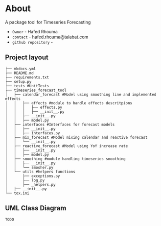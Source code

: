 # About

A package tool for Timeseries Forecasting


* `Owner` - Hafed Rhouma
* `contact` - hafed.rhouma@talabat.com
* `github repository` - 

## Project layout

    ├── mkdocs.yml
    ├── README.md
    ├── requirements.txt
    ├── setup.py
    ├── tests #UnitTests
    ├── timeseries_forecast_tool
    │   ├── calendar_forecast #Model using smoothing line and implemented effects
    │   │   ├── effects #module to handle effects descritpions
    │   │   │   ├── effects.py
    │   │   │   ├── __init__.py
    │   │   ├── __init__.py
    │   │   ├── model.py
    │   ├── interfaces #Interfaces for forecast models
    │   │   ├── __init__.py
    │   │   ├── interfaces.py
    │   ├── mix_forecast #Model mixing calendar and reactive forecast
    │   │   └── __init__.py
    │   ├── reactive_forecast #Model using YoY increase rate
    │   │   ├── __init__.py
    │   │   ├── model.py
    │   ├── smoothing #module handling timeseries smoothing
    │   │   ├── __init__.py
    │   │   └── smooher.py
    │   └── utils #helpers functions
    │       ├── exceptions.py
    │       ├── log.py
    │       ├── _helpers.py
    │   ├── __init__.py
    └── tox.ini

## UML Class Diagram

`TODO`


